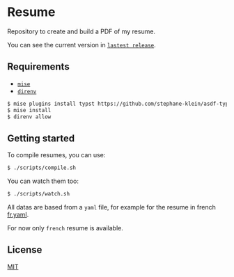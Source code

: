 # Resume

Repository to create and build a PDF of my resume.

You can see the current version in [`lastest release`](https://github.com/Its-Alex/resume/releases/tag/latest).

## Requirements

- [`mise`](https://mise.jdx.dev/)
- [`direnv`](https://direnv.net/)

```sh
$ mise plugins install typst https://github.com/stephane-klein/asdf-typst
$ mise install
$ direnv allow
```

## Getting started

To compile resumes, you can use:

```bash
$ ./scripts/compile.sh
```

You can watch them too:

```bash
$ ./scripts/watch.sh
```

All datas are based from a `yaml` file, for example for the resume in french 
[fr.yaml](/fr.yaml).

For now only `french` resume is available.

## License

[MIT](/LICENSE)